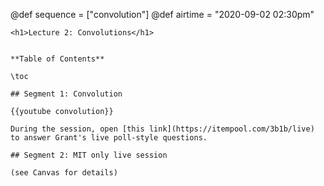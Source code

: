 @def sequence = ["convolution"]
@def airtime = "2020-09-02 02:30pm"
~~~
<h1>Lecture 2: Convolutions</h1>
~~~

~~~Airs on: <span class="moment">~~~{{showtime airtime}}~~~</span>~~~

**Table of Contents**

\toc

## Segment 1: Convolution

{{youtube convolution}}

During the session, open [this link](https://itempool.com/3b1b/live) to answer Grant's live poll-style questions.

## Segment 2: MIT only live session

(see Canvas for details)
